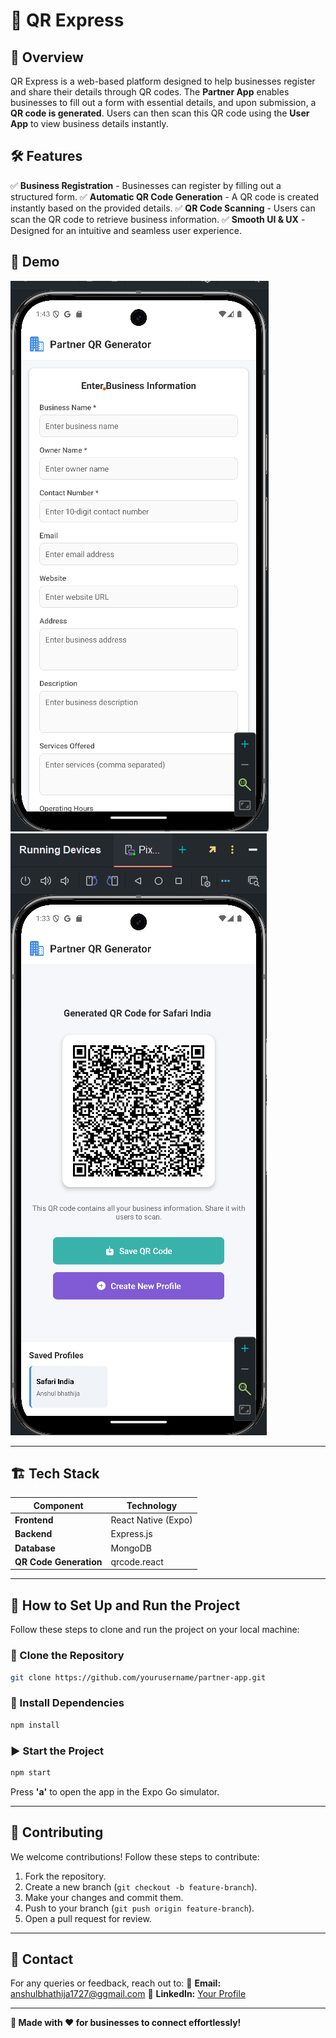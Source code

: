 # 🚀 QR Express

## 📌 Overview
QR Express is a web-based platform designed to help businesses register and share their details through QR codes. The **Partner App** enables businesses to fill out a form with essential details, and upon submission, a **QR code is generated**. Users can then scan this QR code using the **User App** to view business details instantly.

## 🛠 Features
✅ **Business Registration** - Businesses can register by filling out a structured form.
✅ **Automatic QR Code Generation** - A QR code is created instantly based on the provided details.
✅ **QR Code Scanning** - Users can scan the QR code to retrieve business information.
✅ **Smooth UI & UX** - Designed for an intuitive and seamless user experience.

## 📸 Demo
![Form Demo](./assets/images/form.png)
![QR Code Demo](./assets/images/qr%20code.png)

---

## 🏗 Tech Stack
| Component    | Technology |
|-------------|------------|
| **Frontend**  | React Native (Expo) |
| **Backend**   | Express.js |
| **Database**  | MongoDB |
| **QR Code Generation** | qrcode.react |

---

## 🎯 How to Set Up and Run the Project
Follow these steps to clone and run the project on your local machine:

### 🔻 Clone the Repository
```sh
git clone https://github.com/yourusername/partner-app.git

```

### 🔹 Install Dependencies
```sh
npm install
```

### ▶️ Start the Project
```sh
npm start
```
Press **'a'** to open the app in the Expo Go simulator.

---

## 📢 Contributing
We welcome contributions! Follow these steps to contribute:
1. Fork the repository.
2. Create a new branch (`git checkout -b feature-branch`).
3. Make your changes and commit them.
4. Push to your branch (`git push origin feature-branch`).
5. Open a pull request for review.

---

## 📩 Contact
For any queries or feedback, reach out to:
📧 **Email:** anshulbhathija1727@ggmail.com 
🔗 **LinkedIn:** [Your Profile](https://www.linkedin.com/in/yourprofile)

---

**📢 Made with ❤️ for businesses to connect effortlessly!**

